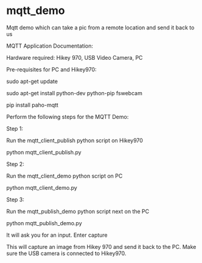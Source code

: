 # mqtt_demo
Mqtt demo which can take a pic from a remote location and send it back to us

MQTT Application Documentation:

Hardware required: Hikey 970, USB Video Camera, PC

Pre-requisites for PC and Hikey970:

sudo apt-get update

sudo apt-get install python-dev python-pip fswebcam 

pip install paho-mqtt

Perform the following steps for the MQTT Demo:

Step 1:

Run the mqtt_client_publish python script on Hikey970 

python mqtt_client_publish.py

Step 2:

Run the mqtt_client_demo python script on PC

python mqtt_client_demo.py

Step 3:

Run the mqtt_publish_demo python script next on the PC

python mqtt_publish_demo.py

It will ask you for an input. 
Enter capture 

This will capture an image from Hikey 970 and send it back to the PC. Make sure the USB camera is connected to Hikey970. 


